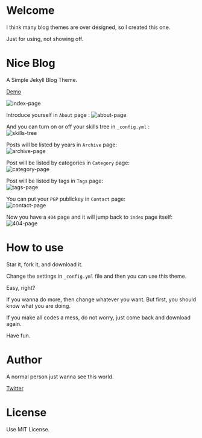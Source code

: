 Welcome
=======

I think many blog themes are over designed, so I created this one. 

Just for using, not showing off.

Nice Blog
========

A Simple Jekyll Blog Theme.

[Demo](http://benjaminblog.ml/Nice_Blog)

![index-page](https://github.com/itisbenjamin/Nice_Blog/Nice_Blog/img/blog/index.png)

Introduce yourself in `About` page  :
![about-page](https://github.com/itisbenjamin/Nice_Blog/Nice_Blog/img/blog/about.png)

And you can turn on or off your skills tree in `_config.yml` :  
![skills-tree](https://github.com/itisbenjamin/Nice_Blog/Nice_Blog/img/blog/skillstree.png)

Posts will be listed by years in `Archive` page:  
![archive-page](https://github.com/itisbenjamin/Nice_Blog/Nice_Blog/img/blog/archive.png)

Post will be listed by categories in `Category` page:  
![category-page](https://github.com/itisbenjamin/Nice_Blog/Nice_Blog/img/blog/category.png)

Post will be listed by tags in `Tags` page:  
![tags-page](https://github.com/itisbenjamin/Nice_Blog/Nice_Blog/img/blog/tags.png)

You can put your `PGP` publickey in `Contact` page:  
![contact-page](https://github.com/itisbenjamin/Nice_Blog/Nice_Blog/img/blog/contact.png)

Now you have a `404` page and it will jump back to `index` page itself:  
![404-page](https://github.com/itisbenjamin/Nice_Blog/Nice_Blog/img/blog/404.png)

How to use
=========

Star it, fork it, and download it.

Change the settings in `_config.yml` file and then you can use this theme.

Easy, right? 

If you wanna do more, then change whatever you want. But first, you should know what you are doing. 

If you make all codes a mess, do not worry, just come back and download again.

Have fun.

Author
======

A normal person just wanna see this world.

[Twitter](https://twitter.com/itisbenjamin1)

License
======

Use MIT License.


